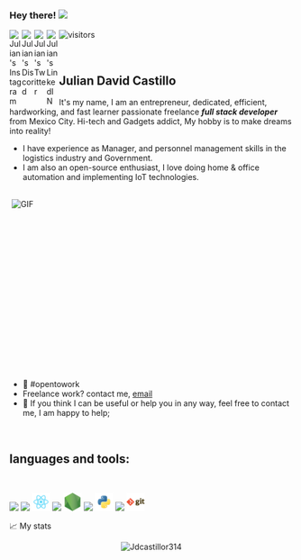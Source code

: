 ### Hey there! <img src="https://media0.giphy.com/media/w1OBpBd7kJqHrJnJ13/giphy.gif?cid=ecf05e4772uwxtokn2sginrdn7yxyc1ryht0bbnzqd8ap5q1&rid=giphy.gif&ct=s" width="25px">


![visitors](https://visitor-badge.glitch.me/badge?page_id=Jdcastillo314.Jdcastillo314&left_color=blue&right_color=black)
<a href="https://www.instagram.com/jdcastillo314/">
  <img align="left" alt="Julian's Instagram" width="22px" src="https://raw.githubusercontent.com/hussainweb/hussainweb/main/icons/instagram.png" />
</a>
<a href="https://discord.gg/SSRdzPaCzg">
  <img align="left" alt="Julian's Discord" width="22px" src="https://raw.githubusercontent.com/peterthehan/peterthehan/master/assets/discord.svg" />
</a>
<a href="https://twitter.com/jdcastillo314">
  <img align="left" alt="Julian's Twitter" width="22px" src="https://raw.githubusercontent.com/peterthehan/peterthehan/master/assets/twitter.svg" />
</a>
<a href="https://www.linkedin.com/in/jdcastillo314/">
  <img align="left" alt="Julian's LinkedIN" width="22px" src="https://raw.githubusercontent.com/peterthehan/peterthehan/master/assets/linkedin.svg" />
</a>

<br/>
<H2> Julian David Castillo </H2>

It's my name, I am an entrepreneur, dedicated, efficient, hardworking, and fast learner passionate freelance ***full stack developer*** from Mexico City. Hi-tech and Gadgets addict, My hobby is to make dreams into reality!

- I have experience as Manager, and personnel management skills in the logistics industry and Government.
- I am also an open-source enthusiast,  I love doing home & office automation and implementing IoT technologies.
<br/>

  <img align="right" alt="GIF" src="https://media1.giphy.com/media/3ov9jNziFTMfzSumAw/giphy.gif?cid=ecf05e47mdlfbwj8vbacm6aeka4wzekqrqlgon51gunnwrf7&rid=giphy.gif&ct=g" width="500" height="320" />
  
  
- 💼 #opentowork
- Freelance work? contact me,  [email](mailto:julian@domify360.com.mx)
- 💬 If you think I can be useful or help you in any way, feel free to contact me, I am happy to help;
<br/>
<h2>languages and tools:</h2>  
<br/>

<code><img height="32" src="https://github.com/abranhe/programming-languages-logos/blob/master/src/html/html_32x32.png?raw=true"></code>
<code><img height="32" src="https://github.com/abranhe/programming-languages-logos/blob/master/src/css/css_32x32.png?raw=true"></code>
<code><img height="32" src="https://raw.githubusercontent.com/github/explore/80688e429a7d4ef2fca1e82350fe8e3517d3494d/topics/react/react.png"></code>
<code><img height="32" src="https://github.com/abranhe/programming-languages-logos/blob/master/src/java/java_32x32.png?raw=true"></code>
<code><img height="32" src="https://raw.githubusercontent.com/github/explore/80688e429a7d4ef2fca1e82350fe8e3517d3494d/topics/nodejs/nodejs.png"></code>
<code><img height="32" src="https://github.com/abranhe/programming-languages-logos/blob/master/src/javascript/javascript_32x32.png?raw=true"></code>
<code><img height="32" src="https://raw.githubusercontent.com/github/explore/80688e429a7d4ef2fca1e82350fe8e3517d3494d/topics/python/python.png"></code>
<code><img height="32" src="https://github.com/abranhe/programming-languages-logos/blob/master/src/typescript/typescript_32x32.png?raw=true"></code>
<code><img height="32" src="https://raw.githubusercontent.com/github/explore/80688e429a7d4ef2fca1e82350fe8e3517d3494d/topics/git/git.png"></code>

📈 My stats

<p align="center"> <img src="https://github-readme-stats.vercel.app/api?username=Jdcastillor314&show_icons=true&theme=gotham" alt="Jdcastillor314" />
